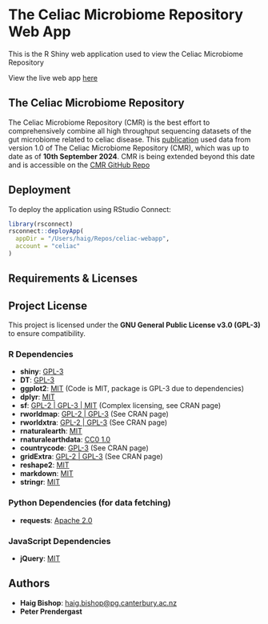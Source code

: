 # The Celiac Microbiome Repository Web App
This is the R Shiny web application used to view the Celiac Microbiome Repository

View the live web app [here](https://celiac.shinyapps.io/celiac-webapp/)

## The Celiac Microbiome Repository
The Celiac Microbiome Repository (CMR) is the best effort to comprehensively combine all high throughput sequencing datasets of the gut microbiome related to celiac disease. This [publication](https://paper.link) used data from version 1.0 of The Celiac Microbiome Repository (CMR), which was up to date as of **10th September 2024**. CMR is being extended beyond this date and is accessible on the [CMR GitHub Repo](https://github.com/CeliacMicrobiomeRepo/celiac-repository/tree/main/)


## Deployment
To deploy the application using RStudio Connect:

```r
library(rsconnect)
rsconnect::deployApp(
  appDir = "/Users/haig/Repos/celiac-webapp",
  account = "celiac"
)
```


## Requirements & Licenses

## Project License
This project is licensed under the **GNU General Public License v3.0 (GPL-3)** to ensure compatibility.

### R Dependencies
- **shiny**: [GPL-3](https://github.com/rstudio/shiny/blob/main/LICENSE)
- **DT**: [GPL-3](https://github.com/rstudio/DT/blob/main/LICENSE)
- **ggplot2**: [MIT](https://github.com/tidyverse/ggplot2/blob/main/LICENSE.md) (Code is MIT, package is GPL-3 due to dependencies)
- **dplyr**: [MIT](https://github.com/tidyverse/dplyr/blob/main/LICENSE.md)
- **sf**: [GPL-2 | GPL-3 | MIT](https://cran.r-project.org/web/packages/sf/index.html) (Complex licensing, see CRAN page)
- **rworldmap**: [GPL-2 | GPL-3](https://cran.r-project.org/web/packages/rworldmap/index.html) (See CRAN page)
- **rworldxtra**: [GPL-2 | GPL-3](https://cran.r-project.org/web/packages/rworldxtra/index.html) (See CRAN page)
- **rnaturalearth**: [MIT](https://cran.r-project.org/web/packages/rnaturalearth/index.html)
- **rnaturalearthdata**: [CC0 1.0](https://cran.r-project.org/web/packages/rnaturalearthdata/index.html)
- **countrycode**: [GPL-3](https://cran.r-project.org/web/packages/countrycode/index.html) (See CRAN page)
- **gridExtra**: [GPL-2 | GPL-3](https://cran.r-project.org/web/packages/gridExtra/index.html) (See CRAN page)
- **reshape2**: [MIT](https://github.com/cran/reshape2/blob/master/LICENSE)
- **markdown**: [MIT](https://github.com/rstudio/markdown/blob/master/LICENSE.md)
- **stringr**: [MIT](https://github.com/tidyverse/stringr/blob/main/LICENSE.md)

### Python Dependencies (for data fetching)
- **requests**: [Apache 2.0](https://github.com/psf/requests/blob/main/LICENSE)

### JavaScript Dependencies
- **jQuery**: [MIT](https://jquery.org/license/)


## Authors
- **Haig Bishop**:   haig.bishop@pg.canterbury.ac.nz
- **Peter Prendergast**
